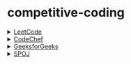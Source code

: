 # competitive-coding
 
<div>
  <details>
    <summary><a href="https://leetcode.com">LeetCode</a></summary>
    <table>
     <tr>
      <th>Sl. No.</th>
      <th>Problems</th>
      <th>Solutions</th>
      <th>Tag</th>
     </tr>
     <tr>
      <td>1.</td>
      <td><a href="https://leetcode.com/problems/roman-to-integer/">Roman to Integer</a></td>
      <td><a href="https://github.com/ramanaditya/competitive-coding/blob/master/roman_to_integer.py">Github</a></td>
      <td>Easy</td>
     </tr>
     <tr>
      <td>2.</td>
      <td><a href="https://leetcode.com/problems/reverse-integer/">Reverse an Integer</a></td>
      <td><a href="https://github.com/ramanaditya/competitive-coding/blob/master/reverse_a_integer.py">Github</a></td>
      <td>Easy</td>
     </tr>
    </table>
  </details>
  
  <details>
    <summary><a href="https://www.codechef.com">CodeChef</a></summary>
    <table>
     <tr>
      <th>Sl. No.</th>
      <th>Problems</th>
      <th>Solutions</th>
      <th>Tag</th>
     </tr>
    </table>
  
  </details>
  
  <details>
    <summary><a href="https://www.geeksforgeeks.org">GeeksforGeeks</a></summary>
     <table>
     <tr>
      <th>Sl. No.</th>
      <th>Problems</th>
      <th>Solutions</th>
      <th>Tag</th>
     </tr>
    </table>
  </details>
  
  <details>
    <summary><a href="https://www.spoj.com">SPOJ</a></summary>
     <table>
     <tr>
      <th>Sl. No.</th>
      <th>Problems</th>
      <th>Solutions</th>
      <th>Tag</th>
     </tr>
    </table>
  </details>
</div>
